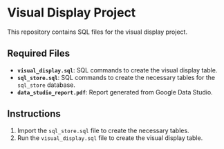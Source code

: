 # Visual Display Project

This repository contains SQL files for the visual display project.

## Required Files
- **`visual_display.sql`**: SQL commands to create the visual display table.
- **`sql_store.sql`**: SQL commands to create the necessary tables for the `sql_store` database.
- **`data_studio_report.pdf`**: Report generated from Google Data Studio.

## Instructions
1. Import the `sql_store.sql` file to create the necessary tables.
2. Run the `visual_display.sql` file to create the visual display table.
